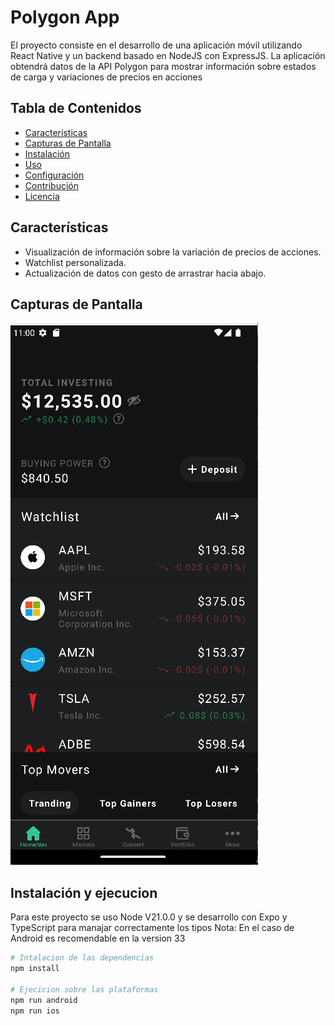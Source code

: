 # Polygon App

El proyecto consiste en el desarrollo de una aplicación móvil utilizando React Native y un backend basado en NodeJS con ExpressJS. La aplicación obtendrá datos de la API Polygon para mostrar información sobre estados de carga y variaciones de precios en acciones

## Tabla de Contenidos

- [Características](#características)
- [Capturas de Pantalla](#capturas-de-pantalla)
- [Instalación](#instalación)
- [Uso](#uso)
- [Configuración](#configuración)
- [Contribución](#contribución)
- [Licencia](#licencia)

## Características

  - Visualización de información sobre la variación de precios de acciones.
  - Watchlist personalizada.
  - Actualización de datos con gesto de arrastrar hacia abajo.

## Capturas de Pantalla

![Imagen del home](assets/img/home.png)

## Instalación y ejecucion

Para este proyecto se uso Node V21.0.0 y se desarrollo con Expo y TypeScript para manajar correctamente los tipos
Nota: En el caso de Android es recomendable en la version 33 
```bash
# Intalacion de las dependencias
npm install

# Ejecicion sobre las plataformas
npm run android
npm run ios
